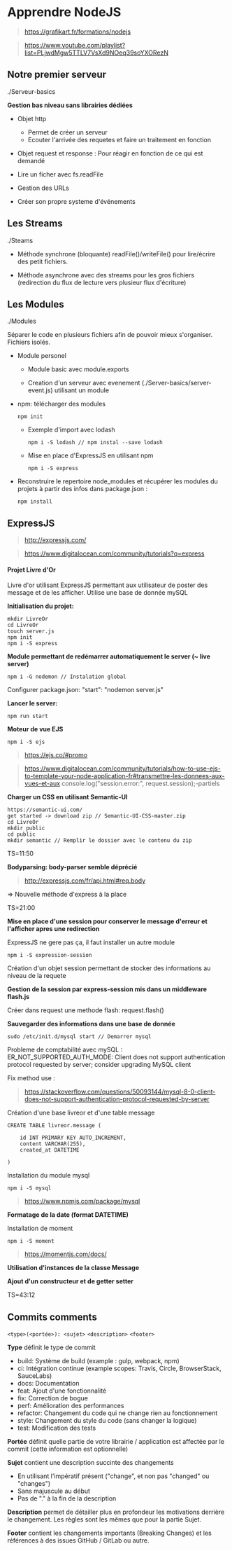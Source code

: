 # Apprendre NodeJS

> https://grafikart.fr/formations/nodejs

> https://www.youtube.com/playlist?list=PLjwdMgw5TTLV7VsXd9NOeq39soYXORezN

## Notre premier serveur

./Serveur-basics

**Gestion bas niveau sans librairies dédiées**

-   Objet http

    -   Permet de créer un serveur
    -   Ecouter l'arrivée des requetes et faire un traitement en fonction

-   Objet request et response : Pour réagir en fonction de ce qui est demandé

-   Lire un ficher avec fs.readFile

-   Gestion des URLs

-   Créer son propre systeme d'événements

## Les Streams

./Steams

-   Méthode synchrone (bloquante) readFile()/writeFile() pour lire/écrire des petit fichiers.

-   Méthode asynchrone avec des streams pour les gros fichiers (redirection du flux de lecture vers plusieur flux d'écriture)

## Les Modules

./Modules

Séparer le code en plusieurs fichiers afin de pouvoir mieux s'organiser.
Fichiers isolés.

-   Module personel

    -   Module basic avec module.exports

    -   Creation d'un serveur avec evenement (./Server-basics/server-event.js) utilisant un module

-   npm: télécharger des modules

    `npm init`

    -   Exemple d'import avec lodash

        `npm i -S lodash // npm instal --save lodash `

    -   Mise en place d'ExpressJS en utilisant npm

        `npm i -S express`

-   Reconstruire le repertoire node_modules et récupérer les modules du projets à partir des infos dans package.json :

    `npm install`

## ExpressJS

> http://expressjs.com/

> https://www.digitalocean.com/community/tutorials?q=express

#### Projet Livre d'Or

Livre d'or utilisant ExpressJS permettant aux utilisateur de poster des message et de les afficher.
Utilise une base de donnée mySQL

**Initialisation du projet:**

    mkdir LivreOr
    cd LivreOr
    touch server.js
    npm init
    npm i -S express

**Module permettant de redémarrer automatiquement le server (~ live server)**

    npm i -G nodemon // Instalation global

Configurer package.json: "start": "nodemon server.js"

**Lancer le server:**

    npm run start

**Moteur de vue EJS**

    npm i -S ejs

> https://ejs.co/#promo

> https://www.digitalocean.com/community/tutorials/how-to-use-ejs-to-template-your-node-application-fr#transmettre-les-donnees-aux-vues-et-aux console.log("session.error:", request.session);-partiels

**Charger un CSS en utilisant Semantic-UI**

    https://semantic-ui.com/
    get started -> download zip // Semantic-UI-CSS-master.zip
    cd LivreOr
    mkdir public
    cd public
    mkdir semantic // Remplir le dossier avec le contenu du zip

TS=11:50

**Bodyparsing: body-parser semble déprécié**

> http://expressjs.com/fr/api.html#req.body

=> Nouvelle méthode d'express à la place

TS=21:00

**Mise en place d'une session pour conserver le message d'erreur et l'afficher apres une redirection**

ExpressJS ne gere pas ça, il faut installer un autre module

    npm i -S expression-session

Création d'un objet session permettant de stocker des informations au niveau de la requete

**Gestion de la session par express-session mis dans un middleware flash.js**

Créer dans request une methode flash: request.flash()

**Sauvegarder des informations dans une base de donnée**

    sudo /etc/init.d/mysql start // Demarrer mysql

Probleme de comptabilité avec mySQL : ER_NOT_SUPPORTED_AUTH_MODE: Client does not support authentication protocol requested by server; consider upgrading MySQL client

Fix method use :

> https://stackoverflow.com/questions/50093144/mysql-8-0-client-does-not-support-authentication-protocol-requested-by-server

Création d'une base livreor et d'une table message

    CREATE TABLE livreor.message (

        id INT PRIMARY KEY AUTO_INCREMENT,
        content VARCHAR(255),
        created_at DATETIME

    )

Installation du module mysql

    npm i -S mysql

> https://www.npmjs.com/package/mysql

**Formatage de la date (format DATETIME)**

Installation de moment

    npm i -S moment

> https://momentjs.com/docs/

**Utilisation d'instances de la classe Message**

**Ajout d'un constructeur et de getter setter**

TS=43:12

## Commits comments

`<type>(<portée>): <sujet>`
`<description>`
`<footer>`

**Type** définit le type de commit

-   build: Système de build (example : gulp, webpack, npm)
-   ci: Intégration continue (example scopes: Travis, Circle, BrowserStack, SauceLabs)
-   docs: Documentation
-   feat: Ajout d'une fonctionnalité
-   fix: Correction de bogue
-   perf: Amélioration des performances
-   refactor: Changement du code qui ne change rien au fonctionnement
-   style: Changement du style du code (sans changer la logique)
-   test: Modification des tests

**Portée** définit quelle partie de votre librairie / application est affectée par le commit (cette information est optionnelle)

**Sujet** contient une description succinte des changements

-   En utilisant l'impératif présent ("change", et non pas "changed" ou "changes")
-   Sans majuscule au début
-   Pas de "." à la fin de la description

**Description** permet de détailler plus en profondeur les motivations derrière le changement. Les règles sont les mêmes que pour la partie Sujet.

**Footer** contient les changements importants (Breaking Changes) et les références à des issues GitHub / GitLab ou autre.
